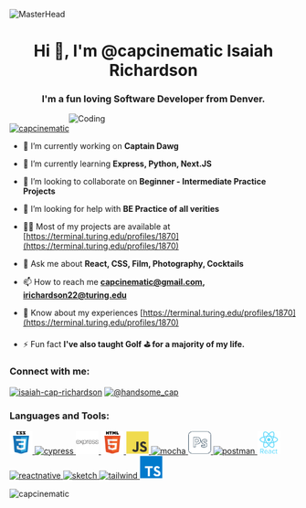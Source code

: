   ![MasterHead](https://cdn.pixabay.com/animation/2023/01/17/08/04/08-04-28-724_512.gif)
<h1 align="center">Hi 👋, I'm @capcinematic Isaiah Richardson</h1>
<h3 align="center">I'm a fun loving Software Developer from Denver.</h3>
<img align="right" alt="Coding" width="400" src="https://gifdb.com/images/high/dragon-ball-z-goku-warm-up-piunlli97jndx6wg.gif">
<p align="left"> <a href="https://github.com/ryo-ma/github-profile-trophy"><img src="https://github-profile-trophy.vercel.app/?username=capcinematic" alt="capcinematic" /></a> </p>

- 🔭 I’m currently working on **Captain Dawg**

- 🌱 I’m currently learning **Express, Python, Next.JS**

- 👯 I’m looking to collaborate on **Beginner - Intermediate Practice Projects**

- 🤝 I’m looking for help with **BE Practice of all verities**

- 👨‍💻 Most of my projects are available at [https://terminal.turing.edu/profiles/1870](https://terminal.turing.edu/profiles/1870)

- 💬 Ask me about **React, CSS, Film, Photography, Cocktails**

- 📫 How to reach me **capcinematic@gmail.com, irichardson22@turing.edu**

- 📄 Know about my experiences [https://terminal.turing.edu/profiles/1870](https://terminal.turing.edu/profiles/1870)

- ⚡ Fun fact **I've also taught Golf ⛳️ for a majority of my life.**

<h3 align="left">Connect with me:</h3>
<p align="left">
<a href="https://linkedin.com/in/isaiah-cap-richardson" target="blank"><img align="center" src="https://raw.githubusercontent.com/rahuldkjain/github-profile-readme-generator/master/src/images/icons/Social/linked-in-alt.svg" alt="isaiah-cap-richardson" height="30" width="40" /></a>
<a href="https://instagram.com/@handsome_cap" target="blank"><img align="center" src="https://raw.githubusercontent.com/rahuldkjain/github-profile-readme-generator/master/src/images/icons/Social/instagram.svg" alt="@handsome_cap" height="30" width="40" /></a>
</p>

<h3 align="left">Languages and Tools:</h3>
<p align="left"> <a href="https://www.w3schools.com/css/" target="_blank" rel="noreferrer"> <img src="https://raw.githubusercontent.com/devicons/devicon/master/icons/css3/css3-original-wordmark.svg" alt="css3" width="40" height="40"/> </a> <a href="https://www.cypress.io" target="_blank" rel="noreferrer"> <img src="https://raw.githubusercontent.com/simple-icons/simple-icons/6e46ec1fc23b60c8fd0d2f2ff46db82e16dbd75f/icons/cypress.svg" alt="cypress" width="40" height="40"/> </a> <a href="https://expressjs.com" target="_blank" rel="noreferrer"> <img src="https://raw.githubusercontent.com/devicons/devicon/master/icons/express/express-original-wordmark.svg" alt="express" width="40" height="40"/> </a> <a href="https://www.w3.org/html/" target="_blank" rel="noreferrer"> <img src="https://raw.githubusercontent.com/devicons/devicon/master/icons/html5/html5-original-wordmark.svg" alt="html5" width="40" height="40"/> </a> <a href="https://developer.mozilla.org/en-US/docs/Web/JavaScript" target="_blank" rel="noreferrer"> <img src="https://raw.githubusercontent.com/devicons/devicon/master/icons/javascript/javascript-original.svg" alt="javascript" width="40" height="40"/> </a> <a href="https://mochajs.org" target="_blank" rel="noreferrer"> <img src="https://www.vectorlogo.zone/logos/mochajs/mochajs-icon.svg" alt="mocha" width="40" height="40"/> </a> <a href="https://www.photoshop.com/en" target="_blank" rel="noreferrer"> <img src="https://raw.githubusercontent.com/devicons/devicon/master/icons/photoshop/photoshop-line.svg" alt="photoshop" width="40" height="40"/> </a> <a href="https://postman.com" target="_blank" rel="noreferrer"> <img src="https://www.vectorlogo.zone/logos/getpostman/getpostman-icon.svg" alt="postman" width="40" height="40"/> </a> <a href="https://reactjs.org/" target="_blank" rel="noreferrer"> <img src="https://raw.githubusercontent.com/devicons/devicon/master/icons/react/react-original-wordmark.svg" alt="react" width="40" height="40"/> </a> <a href="https://reactnative.dev/" target="_blank" rel="noreferrer"> <img src="https://reactnative.dev/img/header_logo.svg" alt="reactnative" width="40" height="40"/> </a> <a href="https://www.sketch.com/" target="_blank" rel="noreferrer"> <img src="https://www.vectorlogo.zone/logos/sketchapp/sketchapp-icon.svg" alt="sketch" width="40" height="40"/> </a> <a href="https://tailwindcss.com/" target="_blank" rel="noreferrer"> <img src="https://www.vectorlogo.zone/logos/tailwindcss/tailwindcss-icon.svg" alt="tailwind" width="40" height="40"/> </a> <a href="https://www.typescriptlang.org/" target="_blank" rel="noreferrer"> <img src="https://raw.githubusercontent.com/devicons/devicon/master/icons/typescript/typescript-original.svg" alt="typescript" width="40" height="40"/> </a> </p>

<p><img align="center" src="https://github-readme-stats.vercel.app/api/top-langs?username=capcinematic&show_icons=true&locale=en&layout=compact" alt="capcinematic" /></p>
<!---
CapCinematic/CapCinematic is a ✨ special ✨ repository because its `README.md` (this file) appears on your GitHub profile.
You can click the Preview link to take a look at your changes.
--->
